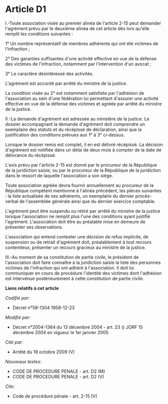 # Article D1

I.-Toute association visée au premier alinéa de l'article 2-15 peut demander l'agrément prévu par le deuxième alinéa de cet
article dès lors qu'elle remplit les conditions suivantes : 

1° Un nombre représentatif de membres adhérents qui ont été victimes de l'infraction ; 

2° Des garanties suffisantes d'une activité effective en vue de la défense des victimes de l'infraction, notamment par
l'intervention d'un avocat ; 

3° Le caractère désintéressé des activités. 

L'agrément est accordé par arrêté du ministre de la justice. 

La condition visée au 2° est notamment satisfaite par l'adhésion de l'association au sein d'une fédération lui permettant
d'assurer une activité effective en vue de la défense des victimes et agréée par arrêté du ministre de la justice. 

II.-La demande d'agrément est adressée au ministère de la justice. Le dossier accompagnant la demande d'agrément doit
comprendre un exemplaire des statuts et du récépissé de déclaration, ainsi que la justification des conditions prévues aux 1°
à 3° ci-dessus. 

Lorsque le dossier remis est complet, il en est délivré récépissé. La décision d'agrément est notifiée dans un délai de deux
mois à compter de la date de délivrance du récépissé. 

L'avis prévu par l'article 2-15 est donné par le procureur de la République de la juridiction saisie, ou par le procureur de
la République de la juridiction dans le ressort de laquelle l'association a son siège. 

Toute association agréée devra fournir annuellement au procureur de la République compétent mentionné à l'alinéa précédent,
les pièces suivantes : la liste actualisée de ses adhérents, un exemplaire du dernier procès-verbal de l'assemblée générale
ainsi que du dernier exercice comptable. 

L'agrément peut être suspendu ou retiré par arrêté du ministre de la justice lorsque l'association ne remplit plus l'une des
conditions ayant justifié l'agrément. L'association doit être au préalable mise en demeure de présenter ses observations. 

L'association qui entend contester une décision de refus implicite, de suspension ou de retrait d'agrément doit,
préalablement à tout recours contentieux, présenter un recours gracieux au ministre de la justice. 

III.-Au moment de sa constitution de partie civile, le président de l'association doit faire connaître à la juridiction
saisie la liste des personnes victimes de l'infraction qui ont adhéré à l'association. Il doit lui communiquer en cours de
procédure l'identité des victimes dont l'adhésion est intervenue postérieurement à cette constitution de partie civile.

**Liens relatifs à cet article**

_Codifié par_:

  - Décret n°58-1304 1958-12-23

_Modifié par_:

  - Décret n°2004-1364 du 13 décembre 2004 - art. 23 () JORF 15 décembre 2004 en vigueur le 1er janvier 2005

_Cité par_:

  - Arrêté du 19 octobre 2009 (V)

_Nouveaux textes_:

  - CODE DE PROCEDURE PENALE - art. D2 (M)
  - CODE DE PROCEDURE PENALE - art. D2 (V)

_Cite_:

  - Code de procédure pénale - art. 2-15 (V)
